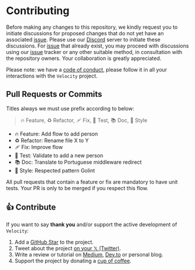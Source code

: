 # Contributing

Before making any changes to this repository, we kindly request you to initiate discussions for proposed changes that do not yet have an associated [issue](https://github.com/khulnasoft/velocity/issues). Please use our [Discord](https://khulnasoft.com/discord) server to initiate these discussions. For [issue](https://github.com/khulnasoft/velocity/issues) that already exist, you may proceed with discussions using our [issue](https://github.com/khulnasoft/velocity/issues) tracker or any other suitable method, in consultation with the repository owners. Your collaboration is greatly appreciated.

Please note: we have a [code of conduct](https://github.com/khulnasoft/velocity/blob/master/.github/CODE_OF_CONDUCT.md), please follow it in all your interactions with the `Velocity` project.

## Pull Requests or Commits

Titles always we must use prefix according to below:

> 🔥 Feature, ♻️ Refactor, 🩹 Fix, 🚨 Test, 📚 Doc, 🎨 Style

- 🔥 Feature: Add flow to add person
- ♻️ Refactor: Rename file X to Y
- 🩹 Fix: Improve flow
- 🚨 Test: Validate to add a new person
- 📚 Doc: Translate to Portuguese middleware redirect
- 🎨 Style: Respected pattern Golint

All pull requests that contain a feature or fix are mandatory to have unit tests. Your PR is only to be merged if you respect this flow.

## 👍 Contribute

If you want to say **thank you** and/or support the active development of `Velocity`:

1. Add a [GitHub Star](https://github.com/khulnasoft/velocity/stargazers) to the project.
2. Tweet about the project [on your 𝕏 (Twitter)](https://x.com/intent/tweet?text=%F0%9F%9A%80%20Velocity%20%E2%80%94%20is%20an%20Express.js%20inspired%20web%20framework%20build%20on%20Fasthttp%20for%20%23Go%20https%3A%2F%2Fgithub.com%2Fkhulnasoft%2Fvelocity).
3. Write a review or tutorial on [Medium](https://medium.com/), [Dev.to](https://dev.to/) or personal blog.
4. Support the project by donating a [cup of coffee](https://buymeacoff.ee/fenny).
